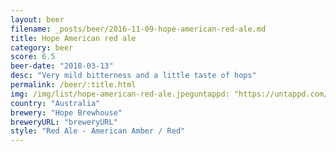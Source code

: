 ```yaml
---
layout: beer
filename: _posts/beer/2016-11-09-hope-american-red-ale.md
title: Hope American red ale
category: beer
score: 6.5
beer-date: "2018-03-13"
desc: "Very mild bitterness and a little taste of hops"
permalink: /beer/:title.html
img: /img/list/hope-american-red-ale.jpeguntappd: "https://untappd.com/b/hope-brewhouse-american-amber--red/2224678"
country: "Australia"
brewery: "Hope Brewhouse"
breweryURL: "breweryURL"
style: "Red Ale - American Amber / Red"
---
```

